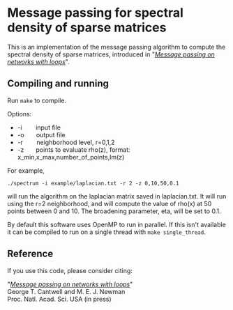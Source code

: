 # Message passing for spectral density of sparse matrices

This is an implementation of the message passing algorithm to compute the spectral density of sparse matrices, introduced in "*[Message passing on networks with loops](https://arxiv.org/abs/1907.08252)*".


## Compiling and running

Run `make` to compile.

Options:<br>
+  -i &nbsp;&nbsp;&nbsp;&nbsp;&nbsp;&nbsp; input file<br>
+  -o &nbsp;&nbsp;&nbsp;&nbsp;&nbsp; output file<br>
+  -r &nbsp;&nbsp;&nbsp;&nbsp;&nbsp;&nbsp; neighborhood level, r=0,1,2<br>
+  -z &nbsp;&nbsp;&nbsp;&nbsp;&nbsp; points to evaluate rho(z), format:  x_min,x_max,number_of_points,Im(z)<br>
 
For example,
```
./spectrum -i example/laplacian.txt -r 2 -z 0,10,50,0.1
```
will run the algorithm on the laplacian matrix saved in laplacian.txt.  It will run using the r=2 neighborhood, and will compute the value of rho(x) at 50 points between 0 and 10. The broadening parameter, eta, will be set to 0.1.

By default this software uses OpenMP to run in parallel.  If this isn't available it can be compiled to run on a single thread with `make single_thread`.


## Reference

If you use this code, please consider citing:

"[*Message passing on networks with loops*](https://arxiv.org/abs/1907.08252)"<br/>
George T. Cantwell and M. E. J. Newman<br/>
Proc. Natl. Acad. Sci. USA (in press) <br/>
